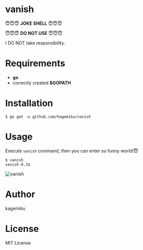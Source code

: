 # vanish
😇😇😇  **JOKE SHELL** 😇😇😇

😇😇😇  **DO NOT USE** 😇😇😇

I DO NOT take responsibility.

# Requirements
* **go**
* correctly created **$GOPATH**

# Installation
```
$ go get -u github.com/kagemiku/vanish
```

# Usage
Execute `vanish` command, then you can enter so funny world!😇

```
$ vanish
vanish-0.1$
```
![vanish](https://user-images.githubusercontent.com/3097559/34317868-e8e2a5bc-e7fb-11e7-8933-51ee22f92704.png)

# Author
kagemiku

# License
MIT License
